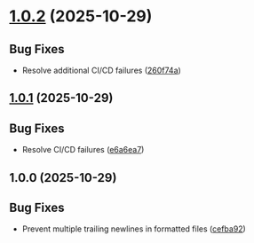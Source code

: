 # [1.0.2](https://github.com/bolens/ps-profile/compare/v1.0.1...v1.0.2) (2025-10-29)


## Bug Fixes

* Resolve additional CI/CD failures ([260f74a](https://github.com/bolens/ps-profile/commit/260f74a1e24f1528521157e633fe78214fb1c5ff))

## [1.0.1](https://github.com/bolens/ps-profile/compare/v1.0.0...v1.0.1) (2025-10-29)


## Bug Fixes

* Resolve CI/CD failures ([e6a6ea7](https://github.com/bolens/ps-profile/commit/e6a6ea7a6163b6c20cfdafe7aac6d168dfecebf7))

## 1.0.0 (2025-10-29)


## Bug Fixes

* Prevent multiple trailing newlines in formatted files ([cefba92](https://github.com/bolens/ps-profile/commit/cefba921f7e48b1603c98def05011d18e9226cbe))
